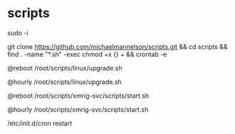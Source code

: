 # scripts

sudo -i

git clone https://github.com/michaelmannelson/scripts.git && cd scripts && find . -name "*.sh" -exec chmod +x {} + && crontab -e

@reboot /root/scripts/linux/upgrade.sh

@hourly /root/scripts/linux/upgrade.sh

@reboot /root/scripts/xmrig-svc/scripts/start.sh

@hourly /root/scripts/xmrig-svc/scripts/start.sh

/etc/init.d/cron restart
